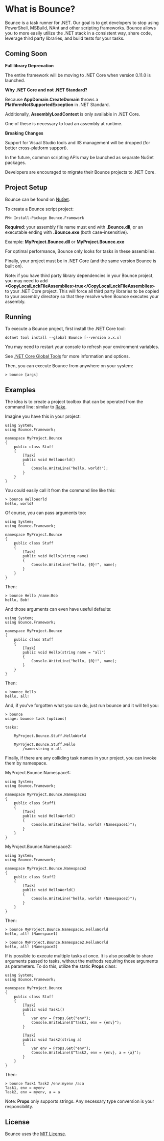 # What is Bounce?

Bounce is a task runner for .NET. Our goal is to get developers to stop using PowerShell, MSBuild, NAnt and other scripting frameworks. Bounce allows you to more easily utilize the .NET stack in a consistent way, share code, leverage third party libraries, and build tests for your tasks.

## Coming Soon

**Full library Deprecation**

The entire framework will be moving to .NET Core when version 0.11.0 is launched.

**Why .NET Core and not .NET Standard?**

Because **AppDomain.CreateDomain** throws a **PlatformNotSupportedException** in .NET Standard.

Additionally, **AssemblyLoadContext** is only available in .NET Core.

One of these is necessary to load an assembly at runtime.

**Breaking Changes**

Support for Visual Studio tools and IIS management will be dropped (for better cross-platform support).

In the future, common scripting APIs may be launched as separate NuGet packages.

Developers are encouraged to migrate their Bounce projects to .NET Core.

## Project Setup

Bounce can be found on [NuGet](http://nuget.org/List/Packages/Bounce).

To create a Bounce script project:

    PM> Install-Package Bounce.Framework

**Required**: your assembly file name must end with **.Bounce.dll**, or an executable ending with **.Bounce.exe** (both case-insensitive).

Example: **MyProject.Bounce.dll** or **MyProject.Bounce.exe**

For optimal performance, Bounce only looks for tasks in these assemblies.

Finally, your project must be in .NET Core (and the same version Bounce is built on).

Note: if you have third party library dependencies in your Bounce project, you may need to add **&lt;CopyLocalLockFileAssemblies&gt;true&lt;/CopyLocalLockFileAssemblies&gt;** to your .NET Core project. This will force all third party libraries to be copied to your assembly directory so that they resolve when Bounce executes your assembly. 

## Running

To execute a Bounce project, first install the .NET Core tool:

    dotnet tool install --global Bounce [--version x.x.x]

You may need to restart your console to refresh your environment variables.

See [.NET Core Global Tools](https://docs.microsoft.com/en-us/dotnet/core/tools/global-tools) for more information and options.

Then, you can execute Bounce from anywhere on your system:

    > bounce [args]

## Examples

The idea is to create a project toolbox that can be operated from the command line: similar to [Rake](https://github.com/ruby/rake).

Imagine you have this in your project:

    using System;
    using Bounce.Framework;

    namespace MyProject.Bounce
    {
        public class Stuff
        {
            [Task]
            public void HelloWorld()
            {
                Console.WriteLine("hello, world!");
            }
        }
    }

You could easily call it from the command line like this:

    > bounce HelloWorld
    hello, world!

Of course, you can pass arguments too:

    using System;
    using Bounce.Framework;

    namespace MyProject.Bounce
    {
        public class Stuff
        {
            [Task]
            public void Hello(string name)
            {
                Console.WriteLine("hello, {0}!", name);
            }
        }
    }

Then:

    > bounce Hello /name:Bob
    hello, Bob!

And those arguments can even have useful defaults:

    using System;
    using Bounce.Framework;

    namespace MyProject.Bounce
    {
        public class Stuff
        {
            [Task]
            public void Hello(string name = "all")
            {
                Console.WriteLine("hello, {0}!", name);
            }
        }
    }

Then:

    > bounce Hello
    hello, all!

And, if you've forgotten what you can do, just run bounce and it will tell you:

    > bounce
    usage: bounce task [options]

    tasks:

        MyProject.Bounce.Stuff.HelloWorld

        MyProject.Bounce.Stuff.Hello
            /name:string = all

Finally, if there are any colliding task names in your project, you can invoke them by namespace.

MyProject.Bounce.Namespace1:

    using System;
    using Bounce.Framework;

    namespace MyProject.Bounce.Namespace1
    {
        public class Stuff1
        {
            [Task]
            public void HelloWorld()
            {
                Console.WriteLine("hello, world! (Namespace1)");
            }
        }
    }

MyProject.Bounce.Namespace2:

    using System;
    using Bounce.Framework;
    
    namespace MyProject.Bounce.Namespace2
    {
        public class Stuff2
        {
            [Task]
            public void HelloWorld()
            {
                Console.WriteLine("hello, world! (Namespace2)");
            }
        }
    }

Then:

    > bounce MyProject.Bounce.Namespace1.HelloWorld
    hello, all! (Namespace1)
    
    > bounce MyProject.Bounce.Namespace2.HelloWorld
    hello, all! (Namespace2)

If is possible to execute multiple tasks at once. It is also possible to share arguments passed to tasks, without the methods requiring those arguments as parameters. To do this, utilize the static **Props** class:

    using System;
    using Bounce.Framework;
    
    namespace MyProject.Bounce
    {
        public class Stuff
        {
            [Task]
            public void Task1()
            {
                var env = Props.Get("env");
                Console.WriteLine($"Task1, env = {env}");
            }

            [Task]
            public void Task2(string a)
            {
                var env = Props.Get("env");
                Console.WriteLine($"Task2, env = {env}, a = {a}");
            }
        }
    }

Then:

    > bounce Task1 Task2 /env:myenv /a:a
    Task1, env = myenv
    Task2, env = myenv, a = a

Note: **Props** only supports strings. Any necessary type conversion is your responsibility.

## License

Bounce uses the [MIT License](https://github.com/jvukovich/bounce/blob/master/LICENSE).